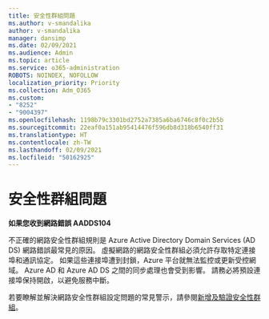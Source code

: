 ```yaml
---
title: 安全性群組問題
ms.author: v-smandalika
author: v-smandalika
manager: dansimp
ms.date: 02/09/2021
ms.audience: Admin
ms.topic: article
ms.service: o365-administration
ROBOTS: NOINDEX, NOFOLLOW
localization_priority: Priority
ms.collection: Adm_O365
ms.custom:
- "8252"
- "9004397"
ms.openlocfilehash: 1198b79c3301bd2752a7385a6ba6746c8f0c2b5b
ms.sourcegitcommit: 22eaf0a151ab95414476f596db8d318b6540ff31
ms.translationtype: HT
ms.contentlocale: zh-TW
ms.lasthandoff: 02/09/2021
ms.locfileid: "50162925"
---
```

# <a name="issue-with-security-groups"></a>安全性群組問題

**如果您收到網路錯誤 AADDS104**

不正確的網路安全性群組規則是 Azure Active Directory Domain Services (AD DS) 網路錯誤最常見的原因。 虛擬網路的網路安全性群組必須允許存取特定連接埠和通訊協定。 如果這些連接埠遭到封鎖，Azure 平台就無法監控或更新受控網域。 Azure AD 和 Azure AD DS 之間的同步處理也會受到影響。 請務必將預設連接埠保持開啟，以避免服務中斷。

若要瞭解並解決網路安全性群組設定問題的常見警示，請參閱[新增及驗證安全性群組](https://docs.microsoft.com/azure/active-directory-domain-services/alert-nsg#verify-and-edit-existing-security-rules)。

